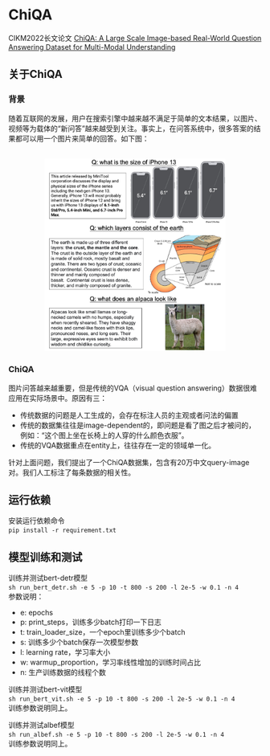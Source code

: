# ChiQA
CIKM2022长文论文 [ChiQA: A Large Scale Image-based Real-World Question Answering Dataset for Multi-Modal Understanding](https://arxiv.org/abs/2208.03030)

## 关于ChiQA
### 背景
随着互联网的发展，用户在搜索引擎中越来越不满足于简单的文本结果，以图片、视频等为载体的“新问答”越来越受到关注。事实上，在问答系统中，很多答案的结果都可以用一个图片来简单的回答。如下图：
<p align="center">
    <br>
    <img src="medias/ir.example.png" width="360"/>
    <br>
</p>

### ChiQA
图片问答越来越重要，但是传统的VQA（visual question answering）数据很难应用在实际场景中。原因有三：

+ 传统数据的问题是人工生成的，会存在标注人员的主观或者问法的偏置
+ 传统的数据集往往是image-dependent的，即问题是看了图之后才被问的，例如：“这个图上坐在长椅上的人穿的什么颜色衣服”。
+ 传统的VQA数据重点在entity上，往往存在一定的领域单一化。

针对上面问题，我们提出了一个ChiQA数据集，包含有20万中文query-image对。我们人工标注了每条数据的相关性。

## 运行依赖
安装运行依赖命令  
`pip install -r requirement.txt`

## 模型训练和测试
训练并测试bert-detr模型  
`sh run_bert_detr.sh -e 5 -p 10 -t 800 -s 200 -l 2e-5 -w 0.1 -n 4`  
参数说明：
- e: epochs
- p: print_steps，训练多少batch打印一下日志
- t: train_loader_size，一个epoch里训练多少个batch
- s: 训练多少个batch保存一次模型参数
- l: learning rate，学习率大小
- w: warmup_proportion，学习率线性增加的训练时间占比
- n: 生产训练数据的线程个数

训练并测试bert-vit模型   
`sh run_bert_vit.sh -e 5 -p 10 -t 800 -s 200 -l 2e-5 -w 0.1 -n 4`  
训练参数说明同上。

训练并测试albef模型  
`sh run_albef.sh -e 5 -p 10 -t 800 -s 200 -l 2e-5 -w 0.1 -n 4`  
训练参数说明同上。